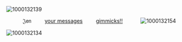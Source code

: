 ![1000132139](https://github.com/user-attachments/assets/04f8b3cd-87e2-4f3e-91e6-9c518db7c4a1)

‌  ‌  ‌  ‌  ‌  ‌  ‌  ‌  ‌  ‌  ‌ 𝔍𝖾𝗇
     ‌  ‌  ‌  ‌  ‌  ‌  ‌  ‌ [your messages](https://squiirrel.atabook.org)
     ‌  ‌  ‌  ‌  ‌  ‌  ‌  ‌  [gimmicks!!](https://ccherrypiie.straw.page/)
 ‌  ‌  ‌  ‌  ‌  ‌  ‌  ‌  ‌  ‌  ‌     ![1000132154](https://github.com/user-attachments/assets/04d4e299-9f0a-4cf5-97dc-fcc5984a4e4a)

![1000132134](https://github.com/user-attachments/assets/79ceab14-f556-4022-8c67-66a6c75201db)
